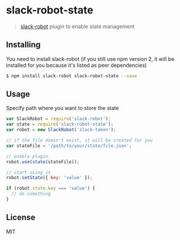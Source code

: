 # slack-robot-state

> [slack-robot](https://github.com/traveloka/slack-robot) plugin to enable state management

## Installing

You need to install slack-robot (if you still use npm version 2, it will be installed
for you because it's listed as peer dependencies)

```sh
$ npm install slack-robot slack-robot-state --save
```

## Usage

Specify path where you want to store the state

```js
var SlackRobot = require('slack-robot');
var state = require('slack-robot-state');
var robot = new SlackRobot('slack-token');

// if the file doesn't exist, it will be created for you
var stateFile = '/path/to/your/state/file.json';

// enable plugin
robot.use(state(stateFile));

// start using it
robot.setState({ key: 'value' });

if (robot.state.key === 'value') {
  // do something
}
```

## License

MIT
